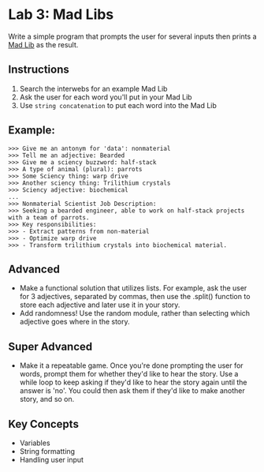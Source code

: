 # Lab 3: Mad Libs

Write a simple program that prompts the user for several inputs then
 prints a [Mad Lib](https://en.wikipedia.org/wiki/Mad_Libs) as the result.

## Instructions

1. Search the interwebs for an example Mad Lib
2. Ask the user for each word you'll put in your Mad Lib
3. Use `string concatenation` to put each word into the Mad Lib

## Example:

```
>>> Give me an antonym for 'data': nonmaterial
>>> Tell me an adjective: Bearded
>>> Give me a sciency buzzword: half-stack
>>> A type of animal (plural): parrots
>>> Some Sciency thing: warp drive
>>> Another sciency thing: Trilithium crystals
>>> Sciency adjective: biochemical
...
>>> Nonmaterial Scientist Job Description:
>>> Seeking a bearded engineer, able to work on half-stack projects with a team of parrots.
>>> Key responsibilities:
>>> - Extract patterns from non-material
>>> - Optimize warp drive
>>> - Transform trilithium crystals into biochemical material.
```


## Advanced
* Make a functional solution that utilizes lists. For example, ask the user for 3 adjectives, separated by commas, then use the .split() function to store each adjective and later use it in your story.
* Add randomness! Use the random module, rather than selecting which adjective goes where in the story.


## Super Advanced
* Make it a repeatable game. Once you're done prompting the user for words, prompt them for whether they'd like to hear the story. Use a while loop to keep asking if they'd like to hear the story again until the answer is 'no'. You could then ask them if they'd like to make another story, and so on.


## Key Concepts

- Variables
- String formatting
- Handling user input
